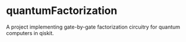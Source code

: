 # quantumFactorization
A project implementing gate-by-gate factorization circuitry for quantum computers in qiskit.
